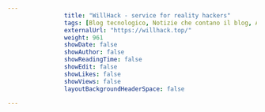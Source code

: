 ---
                title: "WillHack - service for reality hackers"
                tags: [Blog tecnologico, Notizie che contano il blog, AI]
                externalUrl: "https://willhack.top/"
                weight: 961
                showDate: false
                showAuthor: false
                showReadingTime: false
                showEdit: false
                showLikes: false
                showViews: false
                layoutBackgroundHeaderSpace: false
                ---

